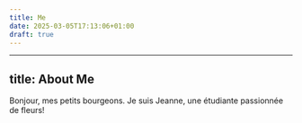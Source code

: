 ```yaml
---
title: Me
date: 2025-03-05T17:13:06+01:00
draft: true
---
```

---
title: About Me
---
 
Bonjour, mes petits bourgeons. Je suis Jeanne, une étudiante passionnée de fleurs!
